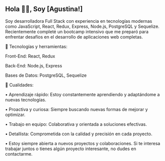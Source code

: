 ## Hola 👋🏽, Soy [Agustina!]

Soy desarrolladora Full Stack con experiencia en tecnologías modernas como JavaScript, React, Redux, Express, Node.js, PostgreSQL y Sequelize. Recientemente completé un bootcamp intensivo que me preparó para enfrentar desafíos en el desarrollo de aplicaciones web completas.

🔧 Tecnologías y herramientas:

Front-End: React, Redux

Back-End: Node.js, Express

Bases de Datos: PostgreSQL, Sequelize

🚀 Cualidades:

• Aprendizaje rápido: Estoy constantemente aprendiendo y adaptándome a nuevas tecnologías.

• Proactiva y curiosa: Siempre buscando nuevas formas de mejorar y optimizar.

• Trabajo en equipo: Colaborativa y orientada a soluciones efectivas.

• Detallista: Comprometida con la calidad y precisión en cada proyecto.

• Estoy siempre abierta a nuevos proyectos y colaboraciones. Si te interesa trabajar juntos o tienes algún proyecto interesante, no dudes en contactarme.


